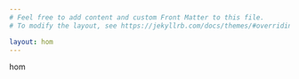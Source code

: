 ```yaml
---
# Feel free to add content and custom Front Matter to this file.
# To modify the layout, see https://jekyllrb.com/docs/themes/#overriding-theme-defaults

layout: hom
---
```

hom